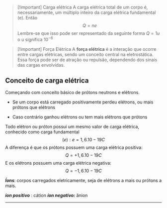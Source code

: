 

> [!important] Carga elétrica
> A carga elétrica total de um corpo é, necessariamente, um múltiplo inteiro da carga elétrica fundamental (e). Então
> $$
> Q = n e
> $$
> Lembre-se que isso pode ser representado da seguinte forma $Q= 1u$ 
> o u significa $10^{-6}$ 
> 


> [!important] Força Elétrica
> A **força elétrica** é a interação que ocorre entre cargas elétricas, sendo um conceito central na eletrostática. Essa força pode ser de atração ou repulsão, dependendo dos sinais das cargas envolvidas.



## Conceito de carga elétrica

Começando com conceito básico de prótons neutrons e elétrons.

- Se um corpo está carregado positivamente perdeu elétrons, ou mais prótons que elétrons

- Caso contrário ganhou elétrons ou tem mais elétrons que prótons

Todo elétron ou próton possui um mesmo valor de carga elétrica, conhecido como carga fundamental 
$$
(e): e = 1,6 . 10-19 C 
$$A diferença é que os prótons possuem uma carga elétrica positiva:
$$
Q = +1,6 . 10-19 C 
$$E os elétrons possuem uma carga elétrica negativa: 
$$
Q = -1,6 . 10-19 C
$$



***Íons***: corpos carregados eletricamente, seja de elétrons a mais ou prótons a mais.

***íon positivo*** : cátion
***íon negativo:*** ânion 


---

